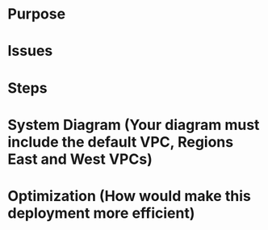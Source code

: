 # Purpose
    
# Issues
# Steps
# System Diagram (Your diagram must include the default VPC, Regions East and West VPCs)
# Optimization (How would make this deployment more efficient)
